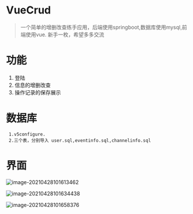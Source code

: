 # VueCrud


>一个简单的增删改查练手应用，后端使用springboot,数据库使用mysql,前端使用vue. 新手一枚，希望多多交流
# 功能
1. 登陆
2. 信息的增删改查
3. 操作记录的保存展示


# 数据库 
     1.v5configure.
     2.三个表，分别导入 user.sql,eventinfo.sql,channelinfo.sql 

# 界面

![image-20210428101613462](/home/nicocho/.config/Typora/typora-user-images/image-20210428101613462.png)

![image-20210428101634438](/home/nicocho/.config/Typora/typora-user-images/image-20210428101634438.png)

![image-20210428101658376](/home/nicocho/.config/Typora/typora-user-images/image-20210428101658376.png)